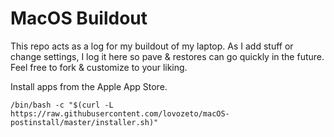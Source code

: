 # MacOS Buildout

This repo acts as a log for my buildout of my laptop. As I add stuff or change settings, I log it here so pave & restores can go quickly in the future. Feel free to fork & customize to your liking.

Install apps from the Apple App Store.

```console
/bin/bash -c "$(curl -L https://raw.githubusercontent.com/lovozeto/macOS-postinstall/master/installer.sh)"
```
